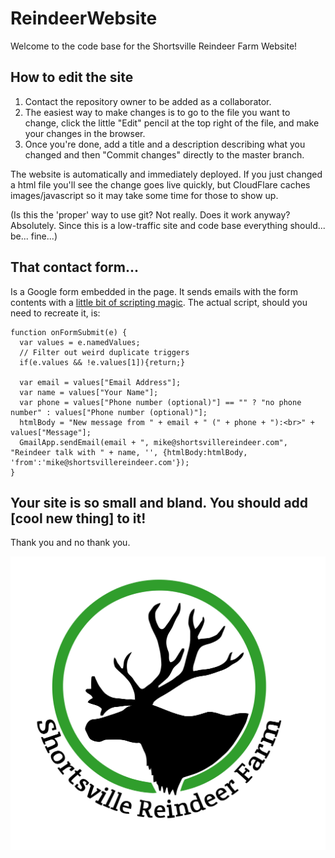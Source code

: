 # ReindeerWebsite
Welcome to the code base for the Shortsville Reindeer Farm Website!

## How to edit the site
1. Contact the repository owner to be added as a collaborator.
2. The easiest way to make changes is to go to the file you want to change, click the little "Edit" pencil at the top right of the file, and make your changes in the browser.
3. Once you're done, add a title and a description describing what you changed and then "Commit changes" directly to the master branch.

The website is automatically and immediately deployed. If you just changed a html file you'll see the change goes live quickly, but CloudFlare caches images/javascript so it may take some time for those to show up.

(Is this the 'proper' way to use git? Not really. Does it work anyway? Absolutely. Since this is a low-traffic site and code base everything should... be... fine...)

## That contact form...
Is a Google form embedded in the page. It sends emails with the form contents with a <a href="https://medium.com/@max.brawer/learn-to-magically-send-emails-from-your-google-form-responses-8bbdfd3a4d02">little bit of scripting magic</a>. The actual script, should you need to recreate it, is:

```
function onFormSubmit(e) { 
  var values = e.namedValues;
  // Filter out weird duplicate triggers
  if(e.values && !e.values[1]){return;}
  
  var email = values["Email Address"];
  var name = values["Your Name"];
  var phone = values["Phone number (optional)"] == "" ? "no phone number" : values["Phone number (optional)"];
  htmlBody = "New message from " + email + " (" + phone + "):<br>" + values["Message"];
  GmailApp.sendEmail(email + ", mike@shortsvillereindeer.com", "Reindeer talk with " + name, '', {htmlBody:htmlBody, 'from':'mike@shortsvillereindeer.com'});
}
```


## Your site is so small and bland. You should add [cool new thing] to it!
Thank you and no thank you.



![Reindeer Logo](images/reindeer-logo.svg)
